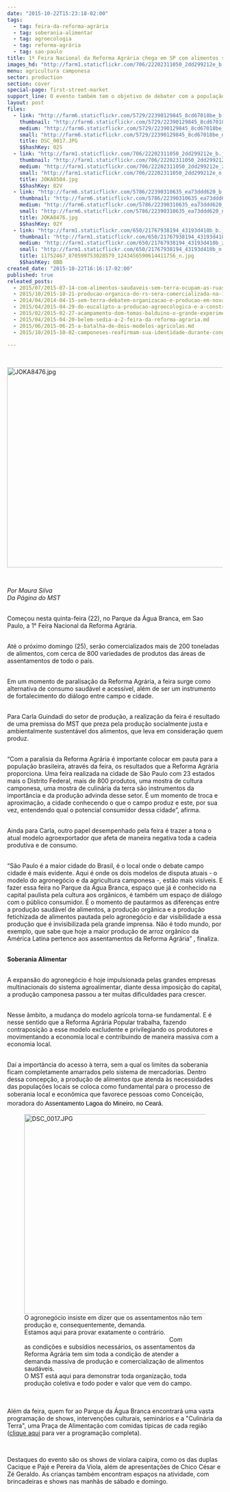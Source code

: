 ```yaml
---
date: "2015-10-22T15:23:18-02:00"
tags:
  - tag: feira-da-reforma-agrária
  - tag: soberania-alimentar
  - tag: agroecologia
  - tag: reforma-agrária
  - tag: sao-paulo
title: 1º Feira Nacional da Reforma Agrária chega em SP com alimentos saudáveis a preços acessíveis
images_hd: "http://farm1.staticflickr.com/706/22202311050_2dd299212e_b.jpg"
menu: agricultura camponesa
sector: production
section: cover
special-page: first-street-market
support_line: O evento também tem o objetivo de debater com a população as diferenças entre a produção saudável de alimentos e a produção fetichizada pautada pelo agronegócio.
layout: post
files:
  - link: "http://farm6.staticflickr.com/5729/22390129845_8cd67018be_b.jpg"
    thumbnail: "http://farm6.staticflickr.com/5729/22390129845_8cd67018be_t.jpg"
    medium: "http://farm6.staticflickr.com/5729/22390129845_8cd67018be_z.jpg"
    small: "http://farm6.staticflickr.com/5729/22390129845_8cd67018be_n.jpg"
    title: DSC_0017.JPG
    $$hashKey: 02S
  - link: "http://farm1.staticflickr.com/706/22202311050_2dd299212e_b.jpg"
    thumbnail: "http://farm1.staticflickr.com/706/22202311050_2dd299212e_t.jpg"
    medium: "http://farm1.staticflickr.com/706/22202311050_2dd299212e_z.jpg"
    small: "http://farm1.staticflickr.com/706/22202311050_2dd299212e_n.jpg"
    title: JOKA8504.jpg
    $$hashKey: 02V
  - link: "http://farm6.staticflickr.com/5786/22390310635_ea73ddd620_b.jpg"
    thumbnail: "http://farm6.staticflickr.com/5786/22390310635_ea73ddd620_t.jpg"
    medium: "http://farm6.staticflickr.com/5786/22390310635_ea73ddd620_z.jpg"
    small: "http://farm6.staticflickr.com/5786/22390310635_ea73ddd620_n.jpg"
    title: JOKA8476.jpg
    $$hashKey: 02Y
  - link: "http://farm1.staticflickr.com/650/21767938194_43193d410b_b.jpg"
    thumbnail: "http://farm1.staticflickr.com/650/21767938194_43193d410b_t.jpg"
    medium: "http://farm1.staticflickr.com/650/21767938194_43193d410b_z.jpg"
    small: "http://farm1.staticflickr.com/650/21767938194_43193d410b_n.jpg"
    title: 11752467_870599753028579_1243456590614411756_n.jpg
    $$hashKey: 0BB
created_date: "2015-10-22T16:16:17-02:00"
published: true
releated_posts:
  - 2015/07/2015-07-14-com-alimentos-saudaveis-sem-terra-ocupam-as-ruas-da-bahia.md
  - 2015/10/2015-10-21-producao-organica-do-rs-sera-comercializada-na-1a-feira-nacional-da-reforma-agraria-em-sp.md
  - 2014/04/2014-04-15-sem-terra-debatem-organizacao-e-producao-em-nova-area-conquistada.md
  - 2015/04/2015-04-29-do-eucalipto-a-producao-agroecologica-e-a-construcao-da-escola-popular.md
  - 2015/02/2015-02-27-acampamento-dom-tomas-balduino-o-grande-experimento-agroecologico-ameacado-pelo-latifundio.md
  - 2015/04/2015-04-20-belem-sedia-a-2-feira-da-reforma-agraria.md
  - 2015/06/2015-06-25-a-batalha-de-dois-modelos-agricolas.md
  - 2015/10/2015-10-02-camponeses-reafirmam-sua-identidade-durante-congresso-no-para.md

---
```

<p class="p1">&nbsp;</p>

<p class="p1"><img alt="JOKA8476.jpg" height="467" src="http://farm6.staticflickr.com/5786/22390310635_ea73ddd620_b.jpg" width="700" /></p>

<p class="p1">&nbsp;</p>

<p><em>Por Maura Silva<br />
Da P&aacute;gina do MST</em></p>

<p><br />
<span class="s1">Come&ccedil;ou nesta quinta-feira (22), no Parque da &Aacute;gua Branca, em&nbsp;</span><span class="s2">Sao Paulo,</span><span class="s1">&nbsp;a 1&deg; Feira Nacional da Reforma Agr&aacute;ria.&nbsp;</span></p>

<p class="p1"><br />
<span class="s1">At&eacute; o pr&oacute;ximo domingo (25), ser&atilde;o comercializados mais de 200 toneladas de alimentos, com cerca de 800 variedades de produtos das &aacute;reas de assentamentos de todo o pa&iacute;s.&nbsp;</span></p>

<p class="p1"><br />
<span class="s1">Em um momento de paralisa&ccedil;&atilde;o da Reforma Agr&aacute;ria, a feira surge como alternativa de consumo saud&aacute;vel e acess&iacute;vel, al&eacute;m de ser um instrumento de fortalecimento do di&aacute;logo entre campo e cidade.</span></p>

<p class="p1"><br />
<span class="s3">Para Carla Guindadi do setor de produ&ccedil;&atilde;o,</span> a realiza&ccedil;&atilde;o da feira&nbsp;&eacute; resultado de uma premissa do MST que preza pela&nbsp;produ&ccedil;&atilde;o socialmente justa e ambientalmente sustent&aacute;vel dos alimentos, que leva em considera&ccedil;&atilde;o quem produz.&nbsp;</p>

<p class="p1"><br />
&ldquo;Com a paralisia da Reforma Agr&aacute;ria &eacute; importante colocar em pauta para a popula&ccedil;&atilde;o brasileira, atrav&eacute;s da feira, os resultados que a Reforma Agr&aacute;ria proporciona. Uma feira realizada na cidade de S&atilde;o Paulo com 23 estados mais o Distrito Federal, mais de 800 produtos, uma mostra de cultura camponesa, uma mostra de culin&aacute;ria da terra s&atilde;o instrumentos da import&acirc;ncia e da produ&ccedil;&atilde;o advinda desse setor. &Eacute; um momento de troca e aproxima&ccedil;&atilde;o, a cidade conhecendo o que o campo produz e este, por sua vez, entendendo qual o potencial consumidor dessa cidade&rdquo;, afirma.&nbsp;</p>

<p class="p1"><br />
Ainda para Carla, outro papel desempenhado pela feira &eacute; trazer a tona o atual modelo agroexportador que afeta de maneira negativa toda a cadeia produtiva e de consumo.&nbsp;</p>

<p class="p1"><br />
&ldquo;S&atilde;o Paulo &eacute; a maior cidade do Brasil, &eacute; o local onde o debate campo cidade &eacute; mais evidente. Aqui &eacute; onde os dois modelos de disputa atuais - o modelo do agroneg&oacute;cio e da agricultura camponesa -, est&atilde;o mais vis&iacute;veis. E fazer essa feira no Parque da &Aacute;gua Branca, espa&ccedil;o que j&aacute; &eacute; conhecido na capital paulista pela cultura aos org&acirc;nicos, &eacute; tamb&eacute;m um espa&ccedil;o de di&aacute;logo com o p&uacute;blico consumidor. &Eacute; o momento de pautarmos as diferen&ccedil;as entre a produ&ccedil;&atilde;o saud&aacute;vel de alimentos, a produ&ccedil;&atilde;o org&acirc;nica e a produ&ccedil;&atilde;o fetichizada de alimentos pautada pelo agroneg&oacute;cio e&nbsp;dar visibilidade a essa produ&ccedil;&atilde;o que &eacute; invisibilizada pela grande imprensa. N&atilde;o &eacute; todo mundo, por exemplo, que sabe que hoje a maior produ&ccedil;&atilde;o de arroz org&acirc;nico da Am&eacute;rica Latina pertence aos assentamentos da Reforma Agr&aacute;ria&rdquo; , finaliza. &nbsp;</p>

<p class="p1"><br />
<strong><span class="s1">Soberania Alimentar&nbsp;</span></strong></p>

<p class="p1"><br />
<span class="s1">A expans&atilde;o do agroneg&oacute;cio &eacute; hoje impulsionada pelas grandes empresas multinacionais do sistema agroalimentar, diante dessa imposi&ccedil;&atilde;o do capital, a produ&ccedil;&atilde;o camponesa passou a ter muitas dificuldades para crescer. </span></p>

<p class="p1"><br />
<span class="s1">Nesse &acirc;mbito, a mudan&ccedil;a do modelo agr&iacute;cola torna-se fundamental. E</span> &eacute; nesse sentido que a Reforma Agr&aacute;ria Popular trabalha, <span class="s1">fazendo contraposi&ccedil;&atilde;o a esse modelo excludente e privilegiando os produtores e movimentando a economia local e contribuindo de maneira massiva com a economia local.&nbsp;&nbsp;</span></p>

<p class="p1"><br />
<span class="s1">Da&iacute; a import&acirc;ncia do acesso &agrave; terra, sem a qual os limites da soberania ficam completamente amarrados pelo sistema de mercadorias. Dentro dessa concep&ccedil;&atilde;o, a produ&ccedil;&atilde;o de alimentos que atenda &agrave;s necessidades das popula&ccedil;&otilde;es locais se coloca como fundamental para o processo de soberania local e econ&ocirc;mica que favorece pessoas como Concei</span><span style="line-height: 20.8px;">&ccedil;&atilde;o, moradora do&nbsp;</span><span style="color: rgb(0, 0, 0); font-family: Arial, Helvetica, 'Nimbus Sans L', sans-serif; font-size: 14.256px; line-height: normal; text-align: justify;">Assentamento Lagoa do Mineiro, no Cear&aacute;.</span></p>

<figure class="image"><img alt="DSC_0017.JPG" height="466" src="http://farm6.staticflickr.com/5729/22390129845_8cd67018be_b.jpg" width="700" />
<figcaption>O agroneg&oacute;cio insiste em dizer que os assentamentos n&atilde;o tem produ&ccedil;&atilde;o e, consequentemente, demanda.<br />
Estamos aqui para provar exatamente o contr&aacute;rio. &nbsp; &nbsp; &nbsp; &nbsp; &nbsp; &nbsp; &nbsp; &nbsp; &nbsp; &nbsp; &nbsp; &nbsp; &nbsp; &nbsp; &nbsp; &nbsp; &nbsp; &nbsp; &nbsp; &nbsp; &nbsp; &nbsp; &nbsp; &nbsp; &nbsp; &nbsp; &nbsp; &nbsp; &nbsp; &nbsp; &nbsp; &nbsp; &nbsp; &nbsp; &nbsp; &nbsp; &nbsp; &nbsp; &nbsp; &nbsp; &nbsp; &nbsp; &nbsp; &nbsp; &nbsp; &nbsp; &nbsp; &nbsp; &nbsp; &nbsp; &nbsp; &nbsp; &nbsp; &nbsp;&nbsp;Com&nbsp;<br />
as condi&ccedil;&otilde;es e subs&iacute;dios necess&aacute;rios, os assentamentos da Reforma Agr&aacute;ria tem sim toda a condi&ccedil;&atilde;o de atender a demanda massiva de produ&ccedil;&atilde;o e comercializa&ccedil;&atilde;o de alimentos saud&aacute;veis.<br />
O MST est&aacute; aqui para demonstrar toda organiza&ccedil;&atilde;o, toda produ&ccedil;&atilde;o coletiva e todo poder e valor que vem do campo.&nbsp;<br />
&nbsp;</figcaption>
</figure>

<p class="p5"><br />
<span class="s1">Al&eacute;m da feira, quem for ao Parque da &Aacute;gua Branca encontrar&aacute; uma vasta programa&ccedil;&atilde;o de shows, interven&ccedil;&otilde;es culturais, semin&aacute;rios e a &quot;Culin&aacute;ria da Terra&quot;, uma Pra&ccedil;a de Alimenta&ccedil;&atilde;o com comidas t&iacute;picas de cada regi&atilde;o (<a href="http://www.mst.org.br/feira-reforma-agraria/"><span class="s4">clique aqui</span></a> para ver a programa&ccedil;&atilde;o completa).</span></p>

<p class="p6">&nbsp;</p>

<p class="p5"><span class="s1">Destaques do evento s&atilde;o os shows de violara caipira, como os das duplas Cacique e Paj&eacute; e Pereira da Viola, al&eacute;m de apresenta&ccedil;&otilde;es de Chico C&eacute;sar e Z&eacute; Geraldo. As crian&ccedil;as tamb&eacute;m encontram espa&ccedil;os na atividade, com brincadeiras e shows nas manh&atilde;s de s&aacute;bado e domingo.</span></p>

<p class="p8">&nbsp;</p>

<p class="p8">&nbsp;</p>
